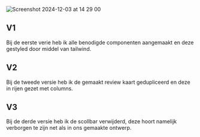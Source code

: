 ![Screenshot 2024-12-03 at 14 29 00](https://github.com/user-attachments/assets/468c3592-0239-4b02-82fd-ac161abd586b)

## V1

Bij de eerste verie heb ik alle benodigde componenten aangemaakt en deze gestyled door middel van tailwind.

## V2

Bij de tweede versie heb ik de gemaakt review kaart gedupliceerd en deze in rijen gezet met columns.

## V3

Bij de derde versie heb ik de scollbar verwijderd, deze hoort namelijk verborgen te zijn net als in ons gemaakte ontwerp.

